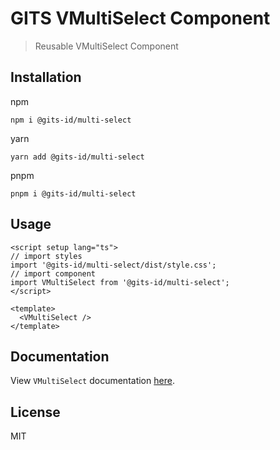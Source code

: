 # GITS VMultiSelect Component

> Reusable VMultiSelect Component

## Installation

npm

```
npm i @gits-id/multi-select
```

yarn

```
yarn add @gits-id/multi-select
```

pnpm

```
pnpm i @gits-id/multi-select
```

## Usage

```vue
<script setup lang="ts">
// import styles
import '@gits-id/multi-select/dist/style.css';
// import component
import VMultiSelect from '@gits-id/multi-select';
</script>

<template>
  <VMultiSelect />
</template>
```

## Documentation

View `VMultiSelect` documentation [here](https://gits-ui.web.app/?path=/story/components-multi-select--default).

## License

MIT
